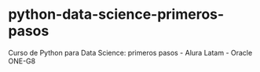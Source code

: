 # python-data-science-primeros-pasos
Curso de Python para Data Science: primeros pasos - Alura Latam - Oracle ONE-G8
